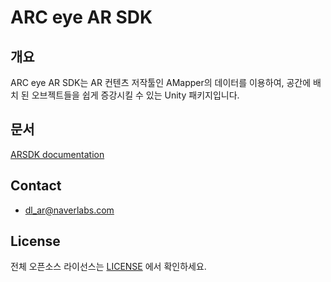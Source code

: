 # ARC eye AR SDK

## 개요
ARC eye AR SDK는 AR 컨텐츠 저작툴인 AMapper의 데이터를 이용하여, 공간에 배치 된 오브젝트들을 쉽게 증강시킬 수 있는 Unity 패키지입니다.


## 문서

[ARSDK documentation](https://ar.naverlabs.com/ARPG/docs/ARSDK_v1.2.4.html)


## Contact
* dl_ar@naverlabs.com

## License

전체 오픈소스 라이선스는 [LICENSE](./LICENSE) 에서 확인하세요.
